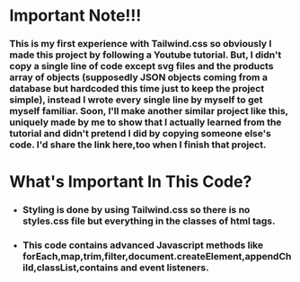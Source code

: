 # Important Note!!!
### This is my first experience with Tailwind.css so obviously I made this project by following a Youtube tutorial. But, I didn't copy a single line of code except svg files and the products array of objects (supposedly JSON objects coming from a database but hardcoded this time just to keep the project simple), instead I wrote every single line by myself to get myself familiar. Soon, I'll make another similar project like this, uniquely made by me to show that I actually learned from the tutorial and didn't pretend I did by copying someone else's code. I'd share the link here,too when I finish that project. 

# What's Important In This Code?
- ### Styling is done by using Tailwind.css so there is no styles.css file but everything in the classes of html tags.
- ### This code contains advanced Javascript methods like forEach,map,trim,filter,document.createElement,appendChild,classList,contains and event listeners. 
